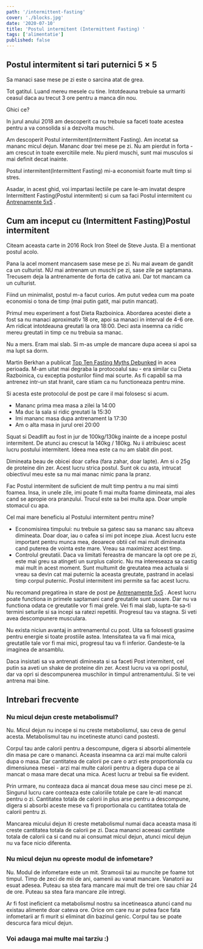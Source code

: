 ```yaml
---
path: '/intermittent-fasting'
cover: './blocks.jpg'
date: '2020-07-10'
title: 'Postul intermitent (Intermittent Fasting) '
tags: ['alimentatie']
published: false
---
```


## Postul intermitent si tari puternici 5 × 5

Sa manaci sase mese pe zi este o sarcina atat de grea.

Tot gatitul. Luand mereu mesele cu tine. Intotdeauna trebuie sa urmariti ceasul daca au trecut 3 ore pentru a manca din nou.

Ghici ce?

In jurul anului 2018 am descoperit ca nu trebuie sa faceti toate acestea pentru a va consolida si a dezvolta muschi.

Am descoperit Postul intermitent(Intermittent Fasting). Am incetat sa mananc micul dejun. Mananc doar trei mese pe zi. Nu am pierdut in forta - am crescut in toate exercitiile mele. Nu pierd muschi, sunt mai musculos si mai definit decat inainte.

Postul intermitent(Intermittent Fasting) mi-a economisit foarte mult timp si stres.

Asadar, in acest ghid, voi impartasi lectiile pe care le-am invatat despre Intermittent Fasting(Postul intermitent) si cum sa faci Postul intermitent cu [Antrenamente 5x5](/program/full-body/5x5) .

## <span id = "How_I_started_with_Intermittent_Fasting"> Cum am inceput cu (Intermittent Fasting)Postul intermitent </span>

Citeam aceasta carte in 2016 Rock Iron Steel de Steve Justa. El a mentionat postul acolo.

Pana la acel moment mancasem sase mese pe zi. Nu mai aveam de gandit ca un culturist. NU mai antrenam un muschi pe zi, sase zile pe saptamana. Trecusem deja la antrenamente de forta de cativa ani. Dar tot mancam ca un culturist.

Fiind un minimalist, postul m-a facut curios. Am putut vedea cum ma poate economisi o tona de timp (mai putin gatit, mai putin mancat).

Primul meu experiment a fost Dieta Razboinica. Abordarea acestei diete a fost sa nu manaci aproximativ 18 ore, apoi sa manaci in interval de 4-6 ore. Am ridicat intotdeauna greutati la ora 18:00. Deci asta insemna ca ridic mereu greutati in timp ce nu trebuia sa manac.

Nu a mers. Eram mai slab. Si m-as umple de mancare dupa aceea si apoi sa ma lupt sa dorm.

Martin Berkhan a publicat [Top Ten Fasting Myths Debunked](https://leangains.com/top-ten-fasting-myths-debunked-major-update-nov-4th/) in acea perioada. M-am uitat mai degraba la protocoalul sau - era similar cu Dieta Razboinica, cu exceptia posturilor fiind mai scurte. As fi capabil sa ma antrenez intr-un stat hranit, care stiam ca nu functioneaza pentru mine.

Si acesta este protocolul de post pe care il mai folosesc si acum.

- Mananc prima mea masa a zilei la 14:00
- Ma duc la sala si ridic greutati la 15:30
- Imi mananc masa dupa antrenament la 17:30
- Am o alta masa in jurul orei 20:00

Squat si Deadlift au fost in jur de 100kg/130kg inainte de a incepe postul intermitent. De atunci au crescut la 140kg / 180kg. Nu ii atribuiesc acest lucru postului intermitent. Ideea mea este ca nu am slabit din post.

Dimineata beau de obicei doar cafea (fara zahar, doar lapte). Am si o 25g de proteine ​​din zer. Acest lucru strica postul. Sunt ok cu asta, intrucat obiectivul meu este sa nu mai manac nimic pana la pranz.

Fac Postul intermitent de suficient de mult timp pentru a nu mai simti foamea. Insa, in unele zile, imi poate fi mai multa foame dimineata, mai ales cand se apropie ora pranzului. Trucul este sa bei multa apa. Doar umple stomacul cu apa.

Cel mai mare beneficiu al Postului intermitent pentru mine?

- Economisirea timpului: nu trebuie sa gatesc sau sa mananc sau altceva dimineata. Doar doar, iau o cafea si imi pot incepe ziua. Acest lucru este important pentru munca mea, deoarece obtii cel mai mult dimineata cand puterea de vointa este mare. Vreau sa maximizez acest timp.
- Controlul greutatii. Daca va limitati fereastra de mancare la opt ore pe zi, este mai greu sa atingeti un surplus caloric. Nu ma intereseaza sa castig mai mult in acest moment. Sunt multumit de greutatea mea actuala si vreau sa devin cat mai puternic la aceasta greutate, pastrand in acelasi timp corpul puternic. Postul intermitent imi permite sa fac acest lucru.

Nu recomand pregatirea in stare de post pe [Antrenamente 5x5](/program/full-body/5x5) . Acest lucru poate functiona in primele saptamani cand greutatile sunt usoare. Dar nu va functiona odata ce greutatile vor fi mai grele. Vei fi mai slab, lupta-te sa-ti termini seturile si sa incepi sa ratezi repetitii. Progresul tau va stagna. Si veti avea descompunere musculara.

Nu exista niciun avantaj in antrenamentul cu post. Uita sa folosesti grasime pentru energie si toate prostiile astea. Intensitatea ta va fi mai mica, greutatile tale vor fi mai mici, progresul tau va fi inferior. Gandeste-te la imaginea de ansamblu.

Daca insistati sa va antrenati dimineata si sa faceti Post intermitent, cel putin sa aveti un shake de proteine ​​din zer. Acest lucru va va opri postul, dar va opri si descompunerea muschilor in timpul antrenamentului. Si te vei antrena mai bine.

## <span id = "Frecvent_Asked_Questions"> Intrebari frecvente </span>

### <span id = "Doesn8217t_breakfast_increase_metabolism"> Nu micul dejun creste metabolismul? </span>

Nu. Micul dejun nu incepe si nu creste metabolismul, sau ceva de genul acesta. Metabolismul tau nu incetineste atunci cand postesti.

Corpul tau arde calorii pentru a descompune, digera si absorbi alimentele din masa pe care o mananci. Aceasta inseamna ca arzi mai multe calorii dupa o masa. Dar cantitatea de calorii pe care o arzi este proportionala cu dimensiunea mesei - arzi mai multe calorii pentru a digera dupa ce ai mancat o masa mare decat una mica. Acest lucru ar trebui sa fie evident.

Prin urmare, nu conteaza daca ai mancat doua mese sau cinci mese pe zi. Singurul lucru care conteaza este caloriile totale pe care le-ati mancat pentru o zi. Cantitatea totala de calorii in plus arse pentru a descompune, digera si absorbi aceste mese va fi proportionala cu cantitatea totala de calorii pentru zi.

Mancarea micului dejun iti creste metabolismul numai daca aceasta masa iti creste cantitatea totala de calorii pe zi. Daca mananci aceeasi cantitate totala de calorii ca si cand nu ai consumat micul dejun, atunci micul dejun nu va face nicio diferenta.

### <span id = "Doesn8217t_breakfast_stop_starvation_mode"> Nu micul dejun nu opreste modul de infometare? </span>

Nu. Modul de infometare este un mit. Stramosii tai au muncite pe foame tot timpul. Timp de zeci de mii de ani, oamenii au vanat mancare. Vanatorii au esuat adesea. Puteau sa stea fara mancare mai mult de trei ore sau chiar 24 de ore. Puteau sa stea fara mancare zile intregi.

Ar fi fost ineficient ca metabolismul nostru sa incetineasca atunci cand nu existau alimente doar cateva ore. Orice om care nu ar putea face fata infometarii ar fi murit si eliminat din bazinul genic. Corpul tau se poate descurca fara micul dejun.

### Voi adauga mai multe mai tarziu :)
